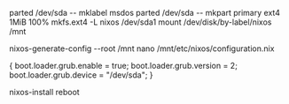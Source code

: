 <!-- ディスクのパーティショニング -->
parted /dev/sda -- mklabel msdos
parted /dev/sda -- mkpart primary ext4 1MiB 100%
mkfs.ext4 -L nixos /dev/sda1
mount /dev/disk/by-label/nixos /mnt

<!-- NixOSのインストール -->
nixos-generate-config --root /mnt
nano /mnt/etc/nixos/configuration.nix

{
  boot.loader.grub.enable = true;
  boot.loader.grub.version = 2;
  boot.loader.grub.device = "/dev/sda";
}

nixos-install
reboot


